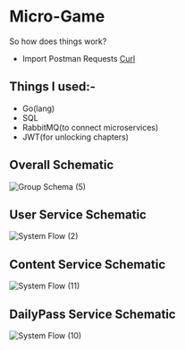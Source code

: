 # Micro-Game
So how does things work?
* Import Postman Requests [Curl](https://go.postman.co/workspace/My-Workspace~6a5d2256-e31b-4175-8e51-f49f4bdb27d1/collection/14182772-67a55a70-150d-4fa3-b93b-84c479113a1b?action=share&creator=14182772)

## Things I used:-
* Go(lang)
* SQL
* RabbitMQ(to connect microservices)
* JWT(for unlocking chapters)

## Overall Schematic 
![Group Schema (5)](https://user-images.githubusercontent.com/60891544/161864560-2e77405a-282d-47ed-9764-9808f189b6a0.png)

## User Service Schematic
![System Flow (2)](https://user-images.githubusercontent.com/60891544/161865343-a28fd6e8-391a-44d1-83c9-d7b3c2afa5cc.png)

## Content Service Schematic
![System Flow (11)](https://user-images.githubusercontent.com/60891544/161868158-7b49b558-a787-4bf1-8ec5-4a69abb12bd9.png)

## DailyPass Service Schematic
![System Flow (10)](https://user-images.githubusercontent.com/60891544/161868089-8a9ad952-acd4-4d8f-b93e-986ec9ee88f1.png)
